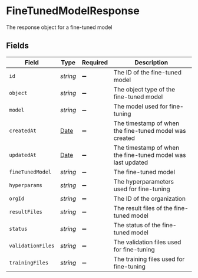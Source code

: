 # FineTunedModelResponse

The response object for a fine-tuned model


## Fields

| Field                                                                                         | Type                                                                                          | Required                                                                                      | Description                                                                                   |
| --------------------------------------------------------------------------------------------- | --------------------------------------------------------------------------------------------- | --------------------------------------------------------------------------------------------- | --------------------------------------------------------------------------------------------- |
| `id`                                                                                          | *string*                                                                                      | :heavy_minus_sign:                                                                            | The ID of the fine-tuned model                                                                |
| `object`                                                                                      | *string*                                                                                      | :heavy_minus_sign:                                                                            | The object type of the fine-tuned model                                                       |
| `model`                                                                                       | *string*                                                                                      | :heavy_minus_sign:                                                                            | The model used for fine-tuning                                                                |
| `createdAt`                                                                                   | [Date](https://developer.mozilla.org/en-US/docs/Web/JavaScript/Reference/Global_Objects/Date) | :heavy_minus_sign:                                                                            | The timestamp of when the fine-tuned model was created                                        |
| `updatedAt`                                                                                   | [Date](https://developer.mozilla.org/en-US/docs/Web/JavaScript/Reference/Global_Objects/Date) | :heavy_minus_sign:                                                                            | The timestamp of when the fine-tuned model was last updated                                   |
| `fineTunedModel`                                                                              | *string*                                                                                      | :heavy_minus_sign:                                                                            | The fine-tuned model                                                                          |
| `hyperparams`                                                                                 | *string*                                                                                      | :heavy_minus_sign:                                                                            | The hyperparameters used for fine-tuning                                                      |
| `orgId`                                                                                       | *string*                                                                                      | :heavy_minus_sign:                                                                            | The ID of the organization                                                                    |
| `resultFiles`                                                                                 | *string*                                                                                      | :heavy_minus_sign:                                                                            | The result files of the fine-tuned model                                                      |
| `status`                                                                                      | *string*                                                                                      | :heavy_minus_sign:                                                                            | The status of the fine-tuned model                                                            |
| `validationFiles`                                                                             | *string*                                                                                      | :heavy_minus_sign:                                                                            | The validation files used for fine-tuning                                                     |
| `trainingFiles`                                                                               | *string*                                                                                      | :heavy_minus_sign:                                                                            | The training files used for fine-tuning                                                       |